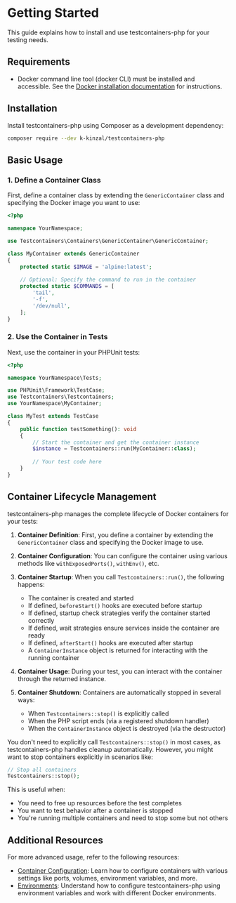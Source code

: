 # Getting Started

This guide explains how to install and use testcontainers-php for your testing needs.

## Requirements

- Docker command line tool (docker CLI) must be installed and accessible. See the [Docker installation documentation](https://docs.docker.com/get-docker/) for instructions.

## Installation

Install testcontainers-php using Composer as a development dependency:

```bash
composer require --dev k-kinzal/testcontainers-php
```

## Basic Usage

### 1. Define a Container Class

First, define a container class by extending the `GenericContainer` class and specifying the Docker image you want to use:

```php
<?php

namespace YourNamespace;

use Testcontainers\Containers\GenericContainer\GenericContainer;

class MyContainer extends GenericContainer
{
    protected static $IMAGE = 'alpine:latest';
    
    // Optional: Specify the command to run in the container
    protected static $COMMANDS = [
        'tail',
        '-f',
        '/dev/null',
    ];
}
```

### 2. Use the Container in Tests

Next, use the container in your PHPUnit tests:

```php
<?php

namespace YourNamespace\Tests;

use PHPUnit\Framework\TestCase;
use Testcontainers\Testcontainers;
use YourNamespace\MyContainer;

class MyTest extends TestCase
{
    public function testSomething(): void
    {
        // Start the container and get the container instance
        $instance = Testcontainers::run(MyContainer::class);
        
        // Your test code here
    }
}
```



## Container Lifecycle Management

testcontainers-php manages the complete lifecycle of Docker containers for your tests:

1. **Container Definition**: First, you define a container by extending the `GenericContainer` class and specifying the Docker image to use.

2. **Container Configuration**: You can configure the container using various methods like `withExposedPorts()`, `withEnv()`, etc.

3. **Container Startup**: When you call `Testcontainers::run()`, the following happens:
   - The container is created and started
   - If defined, `beforeStart()` hooks are executed before startup
   - If defined, startup check strategies verify the container started correctly
   - If defined, wait strategies ensure services inside the container are ready
   - If defined, `afterStart()` hooks are executed after startup
   - A `ContainerInstance` object is returned for interacting with the running container

4. **Container Usage**: During your test, you can interact with the container through the returned instance.

5. **Container Shutdown**: Containers are automatically stopped in several ways:
   - When `Testcontainers::stop()` is explicitly called
   - When the PHP script ends (via a registered shutdown handler)
   - When the `ContainerInstance` object is destroyed (via the destructor)

You don't need to explicitly call `Testcontainers::stop()` in most cases, as testcontainers-php handles cleanup automatically. However, you might want to stop containers explicitly in scenarios like:

```php
// Stop all containers
Testcontainers::stop();
```

This is useful when:
- You need to free up resources before the test completes
- You want to test behavior after a container is stopped
- You're running multiple containers and need to stop some but not others

## Additional Resources

For more advanced usage, refer to the following resources:

- [Container Configuration](container-configuration.md): Learn how to configure containers with various settings like ports, volumes, environment variables, and more.
- [Environments](environments.md): Understand how to configure testcontainers-php using environment variables and work with different Docker environments.
